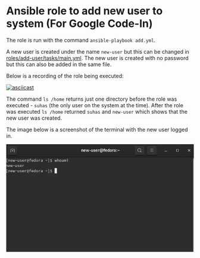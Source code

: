 # Ansible role to add new user to system (For Google Code-In)

The role is run with the command `ansible-playbook add.yml`.

A new user is created under the name `new-user` but this can be changed in [roles/add-user/tasks/main.yml](./roles/add-user/tasks/main.yml). The new user is created with no password but this can also be added in the same file.

Below is a recording of the role being executed:

[![asciicast](https://asciinema.org/a/292744.svg)](https://asciinema.org/a/292744)

The command `ls /home` returns just one directory before the role was executed - `suhas` (the only user on the system at the time). After the role was executed `ls /home` returned `suhas` and `new-user` which shows that the new user was created.

The image below is a screenshot of the terminal with the new user logged in.

![Screenshot](./login.png)